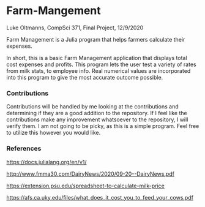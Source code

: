 # Farm-Mangement

Luke Oltmanns,
CompSci 371,
Final Project,
12/9/2020

Farm Management is a Julia program that helps farmers calculate their expenses.

In short, this is a basic Farm Management application that displays total cost expenses and profits. 
This program lets the user test a variety of rates from milk stats, to employee info. 
Real numerical values are incorporated into this program to give the most accurate outcome possible.

### Contributions

Contributions will be handled by me looking at the contributions and determining if they are a good addition to the repository. If I feel like the contributions make any improvement whatsoever to the repository, I will verify them. I am not going to be picky, as this is a simple program. Feel free to utilize this however you would like.


### References

https://docs.julialang.org/en/v1/

http://www.fmma30.com/DairyNews/2020/09-20--DairyNews.pdf

https://extension.psu.edu/spreadsheet-to-calculate-milk-price

https://afs.ca.uky.edu/files/what_does_it_cost_you_to_feed_your_cows.pdf
